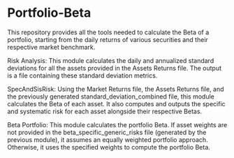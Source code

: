 # Portfolio-Beta
This repository provides all the tools needed to calculate the Beta of a portfolio, starting from the daily returns of various securities and their respective market benchmark.

Risk Analysis: This module calculates the daily and annualized standard deviations for all the assets provided in the Assets Returns file. The output is a file containing these standard deviation metrics.

SpecAndSisRisk: Using the Market Returns file, the Assets Returns file, and the previously generated standard_deviation_combined file, this module calculates the Beta of each asset. It also computes and outputs the specific and systematic risk for each asset alongside their respective Betas.

Beta Portfolio: This module calculates the portfolio Beta. If asset weights are not provided in the beta_specific_generic_risks file (generated by the previous module), it assumes an equally weighted portfolio approach. Otherwise, it uses the specified weights to compute the portfolio Beta.
